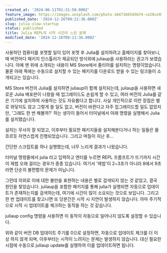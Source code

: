 ```yaml
---
created_at: '2024-06-11T01:31:50.000Z'
feature_image: https://images.unsplash.com/photo-1647166545674-ce28ce93bdca?crop=entropy&cs=tinysrgb&fit=max&fm=jpg&ixid=M3wxMTc3M3wwfDF8c2VhcmNofDh8fGdpdHxlbnwwfHx8fDE3MzUyMDQ4Mzh8MA&ixlib=rb-4.0.3&q=80&w=2000
published_date: '2024-12-26T09:21:36.000Z'
slug: julia-slow-startup
status: published
title: Julia REPL의 시작 시간이 느린 문제
modified_date: '2024-12-26T09:21:36.000Z'
---
```


사용하던 컴퓨터를 포맷할 일이 있어 포맷 후 Julia를 설치하려고 홈페이지를 찾아보니, 매 버전마다 패키지 인스톨러가 제공되던 방식외에 juliaup을 사용하라는 권고가 보였습니다. 아예 맨 위에 소개되는 내용이 MS Store에서 줄리아를 설치하는 명령이었습니다. 물론 아래 쪽에는 수동으로 설치할 수 있는 패키지를 다운로드 받을 수 있는 링크들이 소개되고는 있습니다. 

MS Store 버전의 Julia를 설치하면 juliaup이 함께 설치되는데,  juliaup을 사용하면 새로운 Julia 배포판이 나왔을 때 업그레이드도 손쉽게 할 수 있고, 여러 버전의 Julia를 같은 기기에 설치하여 사용하는 것도 자유롭다고 합니다. 사실 개인적으로 이런 장점은 별로 와닿지도 않고 그렇게 쓸 일도 없고, 버전이 바뀐다고 자주 업그레이드할 일도 없었지만, '그래도 한 번 해볼까?' 하는 생각이 들어서 터미널에서 아래 명령을 실행해서 Julia를 설치했습니다. 

설치는 무사히 잘 되었고, 이후부터 필요한 패키지들을 설치해본다거나 하는 일들은 물흐르듯 자연스럽게 진행되었습니다. 그리고 며칠이 지난 후...

간단한 스크립트를 하나 실행했는데, 너무 느리게 결과가 나왔습니다. 

터미널 명령줄에서 julia 라고 입력하고 엔터를 누르면 REPL 프롬프트가 뜨기까지 시간이 제법 오래 걸리는 경우가 종종 있습니다. 여기서 '제법'이 2~3초가 아니라 8에서 9초라면 단순히 불편함의 문제가 아닙니다. 

그런데 의외로 이에 대한 불만을 표현하는 내용은 별로 검색되지 않는 것 같았고, 결국 원인을 찾았습니다. juliaup을 포함한 패키지를 통해 julia가 실행되면 자동으로 업데이트가 존재하는지를 검색하는데, 여기에 시간이 많이 소요되는 것으로 보입니다. 그리고 한 번 업데이트를 찾고나면 또 당분간은 시작 시 지연이 발생하지 않습니다. 아마 주기적으로 시작 시 업데이트를 체크하는 동작을 하는 것 같습니다. 

juliaup config 명령을 사용하면 이 동작이 자동으로 일어나지 않도록 설정할 수 있습니다.

위와 같이 버전 DB 업데이트 주기를 0으로 설정하면, 자동으로 업데이트 체크를 더 이상 하지 않게 되며, 이후부터는 시작이 느려지는 문제는 발생하지 않습니다. 대신 필요한 시점에 수동으로 juliaup update를 실행하여 이를 업데이트하면 됩니다.